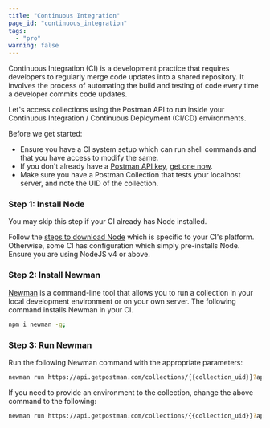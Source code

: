 ```yaml
---
title: "Continuous Integration"
page_id: "continuous_integration"
tags: 
  - "pro"
warning: false
---
```


Continuous Integration (CI) is a development practice that requires developers to regularly merge code updates into a shared repository. It involves the process of automating the build and testing of code every time a developer commits code updates.

Let's access collections using the Postman API to run inside your Continuous Integration / Continuous Deployment (CI/CD) environments.

Before we get started:

*   Ensure you have a CI system setup which can run shell commands and that you have access to modify the same.
*   If you don't already have a [Postman API key](https://docs.api.getpostman.com/#authentication), [get one now](https://app.getpostman.com/dashboard/integrations).
*   Make sure you have a Postman Collection that tests your localhost server, and note the UID of the collection.

### Step 1: Install Node

You may skip this step if your CI already has Node installed.

Follow the [steps to download Node](https://nodejs.org/en/download/package-manager/) which is specific to your CI's platform. Otherwise, some CI has configuration which simply pre-installs Node. Ensure you are using NodeJS v4 or above.

### Step 2: Install Newman

[Newman](/docs/postman/collection_runs/command_line_integration_with_newman/) is a command-line tool that allows you to run a collection in your local development environment or on your own server. The following command installs Newman in your CI.

```bash
npm i newman -g;
```

### Step 3: Run Newman

Run the following Newman command with the appropriate parameters:

```bash
newman run https://api.getpostman.com/collections/{{collection_uid}}?apikey={{postman-api-key-here}}
```


If you need to provide an environment to the collection, change the above command to the following:

```bash
newman run https://api.getpostman.com/collections/{{collection_uid}}?apikey={{postman-api-key-here}} --environment https://api.getpostman.com/environments/{{environment_uid}}?apikey={{postman-api-key-here}}
```
